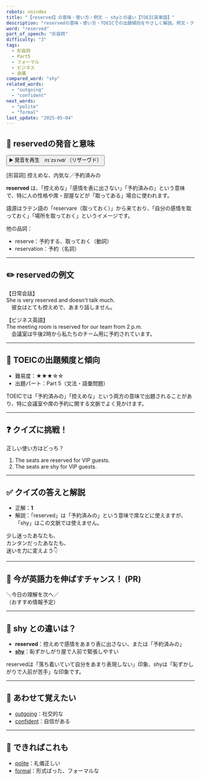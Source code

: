 ```yaml
---
robots: noindex
title: "【reserved】の意味・使い方・例文 ― shyとの違い【TOEIC英単語】"
description: "reservedの意味・使い方・TOEICでの出題傾向をやさしく解説。例文・クイズ付きでshyとの違いもわかりやすく学べます。"
word: "reserved"
part_of_speech: "形容詞"
difficulty: "3"
tags:
  - 形容詞
  - Part5
  - フォーマル
  - ビジネス
  - 会議
compared_word: "shy"
related_words:
  - "outgoing"
  - "confident"
next_words:
  - "polite"
  - "formal"
last_update: "2025-05-04"
---
```


## 🔰 reservedの発音と意味

<button class="play-audio" onclick="playTTS('reserved')">
  <span class="play-audio-main">
    ▶️ 発音を再生　/rɪˈzɜːrvd/
  </span>
  <span class="play-audio-sub">
    （リザーヴド）
  </span>
</button>

[形容詞] 控えめな、内気な／予約済みの

**reserved** は、「控えめな」「感情を表に出さない」「予約済みの」という意味で、特に人の性格や席・部屋などが「取ってある」場合に使われます。

語源はラテン語の「reservare（取っておく）」から来ており、「自分の感情を取っておく」「場所を取っておく」というイメージです。

他の品詞：  
- reserve：予約する、取っておく（動詞）
- reservation：予約（名詞）

---

## ✏️ reservedの例文

【日常会話】  
She is very reserved and doesn't talk much.  
　彼女はとても控えめで、あまり話しません。

【ビジネス英語】  
The meeting room is reserved for our team from 2 p.m.  
　会議室は午後2時から私たちのチーム用に予約されています。

---

## 🎯 TOEICの出題頻度と傾向

- 難易度：★★★☆☆
- 出題パート：Part 5（文法・語彙問題）

TOEICでは「予約済みの」「控えめな」という両方の意味で出題されることがあり、特に会議室や席の予約に関する文脈でよく見かけます。

---

## ❓ クイズに挑戦！

正しい使い方はどっち？

1. The seats are reserved for VIP guests.  
2. The seats are shy for VIP guests.

---

## ✅ クイズの答えと解説

- 正解：**1**
- 解説：「reserved」は「予約済みの」という意味で席などに使えますが、「shy」はこの文脈では使えません。

少し迷ったあなたも、  
カンタンだったあなたも、  
迷いを力に変えよう👇️

---

## 🚀 今が英語力を伸ばすチャンス！ (PR)

<div class="info-center">
＼今日の理解を次へ／<br>  
（おすすめ情報予定）
</div>

---

## 🤔  shy との違いは？

- **reserved**：控えめで感情をあまり表に出さない、または「予約済みの」
- **[shy](/shy)**：恥ずかしがり屋で人前で緊張しやすい

reservedは「落ち着いていて自分をあまり表現しない」印象、shyは「恥ずかしがりで人前が苦手」な印象です。

---

## 🧩 あわせて覚えたい

- [outgoing](/outgoing)：社交的な
- [confident](/confident)：自信がある

---

## 📖 できればこれも

- [polite](/polite)：礼儀正しい
- [formal](/formal)：形式ばった、フォーマルな

<!-- cvid: aid03_bid45 -->
